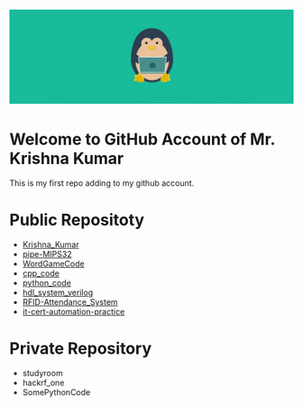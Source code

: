 <h1 align="center">
    <a href="https://sites.google.com/view/krishna-page/about"><img src="./doc/logo.jpg" alt="Krishna Kumar" width="550"></a>
</h1>

# Welcome to GitHub Account of Mr. Krishna Kumar
This is my first repo adding to my github account.


# Public Repositoty
- [Krishna_Kumar](https://github.com/krishnak1808/Krishna_Kumar)
- [pipe-MIPS32](https://github.com/krishnak1808/pipe-MIPS32)
- [WordGameCode](https://github.com/krishnak1808/WordGameCode)
- [cpp_code](https://github.com/krishnak1808/cpp_code)
- [python_code](https://github.com/krishnak1808/python_code)
- [hdl_system_verilog](https://github.com/krishnak1808/hdl_system_verilog)
- [RFID-Attendance_System](https://github.com/krishnak1808/RFID-Attendance_System)
- [it-cert-automation-practice](https://github.com/krishnak1808/it-cert-automation-practice)


# Private Repository
* studyroom
* hackrf_one
* SomePythonCode
